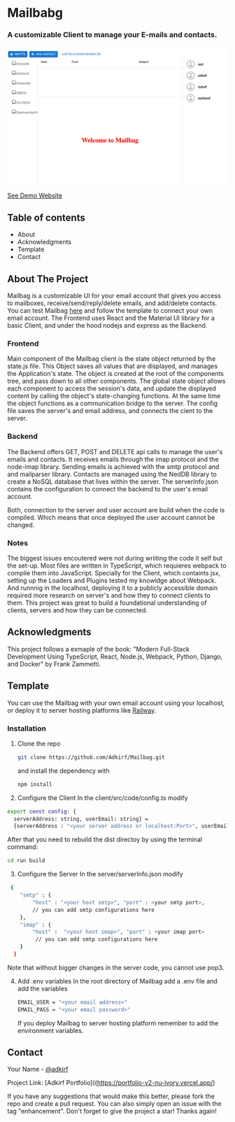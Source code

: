 # Mailbabg

### A customizable Client to manage your E-mails and contacts. 


![Minion](/projectImg.png) 

[See Demo Website](https://mailbag-production.up.railway.app)

## Table of contents
* About
* Acknowledgments
* Template
* Contact



<!-- ABOUT THE PROJECT -->

## About The Project

Mailbag is a customizable UI for your email account that gives you access to mailboxes, receive/send/reply/delete emails, and add/delete contacts. You can test  Mailbag [here](https://mailbag-production.up.railway.app) and follow the template to connect your own email account. The Frontend uses React and the Material UI library for a basic Client, and under the hood nodejs and express as the Backend. 

  ### Frontend 
  Main component of the Mailbag client is the state object returned by the state.js file. This Object saves all values that are displayed, and manages the Application's state. The object is created at the root of the components tree, and pass down to all other components. The global state object allows each component to access the session's data, and update the displayed content by calling the object's state-changing functions. At the same time the object functions as a communication bridge to the server. The config file saves the server's and email address, and connects the cient to the server. 
  
  ### Backend
  The Backend offers GET, POST and DELETE api calls to manage the user's emails and contacts. It receives emails through the imap protocol and the node-imap library. Sending emails is achieved with the smtp protocol and and mailparser library. Contacts are managed using the NedDB library to create a NoSQL database that lives within the server. The serverInfo.json contains the configuration to connect the backend to the user's email account. 
  
 Both, connection to the server and user account are build when the code is compiled. Which means that once deployed the user account cannot be changed. 
  
  ### Notes
  The biggest issues encoutered were not during wriiting the code it self but the set-up. Most files are written in TypeScript, which requieres webpack to complie them into JavaScript. Specially for the Client, which containts jsx, setting up the Loaders and Plugins tested my knowldge about Webpack. And runnnig in the localhost, deploying it to a publicly accessible domain required more research on server's and how they to connect clients to them. 
This project was great to build a foundational understanding of clients, servers and how they can be connected. 



## Acknowledgments

This project follows a exmaple of the book: "Modern Full-Stack Development Using TypeScript, React, Node.js, Webpack, Python, Django, and Docker" by Frank Zammetti. 
  


## Template

You can use the Mailbag with your own email account using your localhost, or deploy it to server hosting platforms like [Railway](https://railway.app).  

### Installation

1. Clone the repo
   ```sh
   git clone https://github.com/Adkirf/Mailbag.git
   ```
   and install the dependency with 
   ```sh
   npm install 
   ```
   
2. Configure the Client
  In the client/src/code/config.ts modify 
  ```sh
  export const config: {
    serverAddress: string, userEmail: string} = 
    {serverAddress : "<your server address or localhost:Port>", userEmail: "<your email address>"}
   ```
   After that you need to rebuild the dist directoy by using the terminal command: 
   ```sh
   cd run build
   ```
3. Configure the Server
  In the server/serverInfo.json modify 
  ```sh 
   {
      "smtp" : {
          "host" : "<your host smtp>", "port" : <your smtp port>,
          // you can add smtp configurations here
      },
      "imap" : {
          "host" :  "<your host imap>", "port" : <your imap port>
           // you can add smtp configurations here
      }
    }
   ```
   Note that without bigger changes in the server code, you cannot use pop3. 
   
4. Add .env variables
   In the root directory of Mailbag add a .env file and add the variables 
   ```sh
   EMAIL_USER = "<your email address>"
   EMAIL_PASS = "<your email password>"
   ```
   If you deploy Mailbag to server hosting platform remember to add the environment variables. 
   
  
  

     

<!-- CONTACT -->

## Contact

Your Name - [@adkirf](https://twitter.com/adkirf)

Project Link: [Adkirf Portfolio]((https://portfolio-v2-nu-ivory.vercel.app/)

If you have any suggestions that would make this better, please fork the repo and create a pull request. You can also simply open an issue with the tag "enhancement".
Don't forget to give the project a star! Thanks again!


